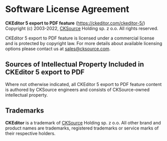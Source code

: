 Software License Agreement
==========================

**CKEditor 5 export to PDF feature** (https://ckeditor.com/ckeditor-5/)<br>
Copyright (c) 2003-2022, [CKSource](http://cksource.com) Holding sp. z o.o. All rights reserved.

CKEditor 5 export to PDF feature is licensed under a commercial license and is protected by copyright law.
For more details about available licensing options please contact us at sales@cksource.com.

Sources of Intellectual Property Included in CKEditor 5 export to PDF
---------------------------------------------------------------------

Where not otherwise indicated, all CKEditor 5 export to PDF feature content is authored by CKSource engineers and consists of CKSource-owned intellectual property.

Trademarks
----------

**CKEditor** is a trademark of [CKSource](http://cksource.com) Holding sp. z o.o. All other brand and product names are trademarks, registered trademarks or service marks of their respective holders.
